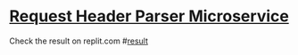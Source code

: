 # [Request Header Parser Microservice](https://www.freecodecamp.org/learn/apis-and-microservices/apis-and-microservices-projects/request-header-parser-microservice)
Check the result on replit.com #[result](https://boilerplate-project-headerparser.atul-mandavkar.repl.co/)
